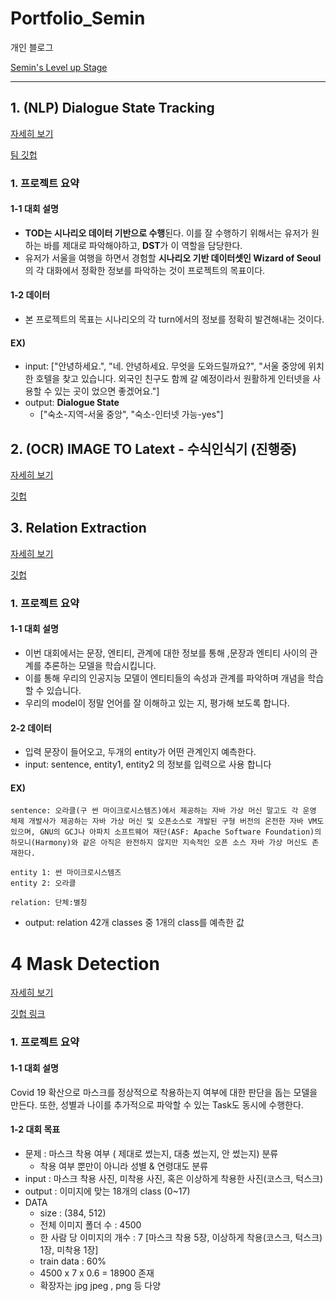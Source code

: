 # Portfolio_Semin

개인 블로그

[Semin's Level up Stage](https://seminoh.oopy.io/)

---
## 1. (NLP) Dialogue State Tracking 
[자세히 보기](https://seminoh.oopy.io/810be715-7290-47e8-83cf-8fcfca026c4d)


[팀 깃헙](https://github.com/bcaitech1/p3-dst-teamed-st)
### 1. 프로젝트 요약

#### 1-1 대회 설명

- **TOD는 시나리오 데이터 기반으로 수행**된다. 이를 잘 수행하기 위해서는 유저가 원하는 바를 제대로 파악해야하고, **DST**가 이 역할을 담당한다.
- 유저가 서울을 여행을 하면서 경험할 **시나리오 기반 데이터셋인 Wizard of Seoul** 의 각 대화에서 정확한 정보를 파악하는 것이 프로젝트의 목표이다.

#### 1-2 데이터

- 본 프로젝트의 목표는 시나리오의 각 turn에서의 정보를 정확히 발견해내는 것이다.

#### EX)

- input: ["안녕하세요.", "네. 안녕하세요. 무엇을 도와드릴까요?", "서울 중앙에 위치한 호텔을 찾고 있습니다. 외국인 친구도 함께 갈 예정이라서 원활하게 인터넷을 사용할 수 있는 곳이 었으면 좋겠어요."]
- output: **Dialogue State**
    - ["숙소-지역-서울 중앙", "숙소-인터넷 가능-yes"]



## 2. (OCR) IMAGE TO Latext - 수식인식기 (진행중)
[자세히 보기]()


[깃헙]()




## 3. Relation Extraction
[자세히 보기](https://seminoh.oopy.io/67c41887-ee4b-45ea-831b-1fe1a97175bc)


[깃헙]()
### 1. 프로젝트 요약

#### 1-1 대회 설명

- 이번 대회에서는 문장, 엔티티, 관계에 대한 정보를 통해 ,문장과 엔티티 사이의 관계를 추론하는 모델을 학습시킵니다.
- 이를 통해 우리의 인공지능 모델이 엔티티들의 속성과 관계를 파악하며 개념을 학습할 수 있습니다.
- 우리의 model이 정말 언어를 잘 이해하고 있는 지, 평가해 보도록 합니다.

#### 2-2 데이터

- 입력 문장이 들어오고, 두개의 entity가 어떤 관계인지 예측한다.
- input: sentence, entity1, entity2 의 정보를 입력으로 사용 합니다

#### EX)

```
sentence: 오라클(구 썬 마이크로시스템즈)에서 제공하는 자바 가상 머신 말고도 각 운영 체제 개발사가 제공하는 자바 가상 머신 및 오픈소스로 개발된 구형 버전의 온전한 자바 VM도 있으며, GNU의 GCJ나 아파치 소프트웨어 재단(ASF: Apache Software Foundation)의 하모니(Harmony)와 같은 아직은 완전하지 않지만 지속적인 오픈 소스 자바 가상 머신도 존재한다.

entity 1: 썬 마이크로시스템즈
entity 2: 오라클

relation: 단체:별칭
```

- output: relation 42개 classes 중 1개의 class를 예측한 값


# 4 Mask Detection
[자세히 보기](https://seminoh.oopy.io/9a521f8f-0be8-4f43-add9-3ef090cc8726)

[깃헙 링크]()

### 1. 프로젝트 요약

#### 1-1 대회 설명

Covid 19 확산으로 마스크를 정상적으로 착용하는지 여부에 대한 판단을 돕는 모델을 만든다. 또한, 성별과 나이를 추가적으로 파악할 수 있는 Task도 동시에 수행한다.

#### 1-2 대회 목표

- 문제 : 마스크 착용 여부 ( 제대로 썼는지, 대충 썼는지, 안 썼는지) 분류
    - 착용 여부 뿐만이 아니라 성별 & 연령대도 분류
- input : 마스크 착용 사진, 미착용 사진, 혹은 이상하게 착용한 사진(코스크, 턱스크)
- output : 이미지에 맞는 18개의 class (0~17)
- DATA
    - size : (384, 512)
    - 전체 이미지 폴더 수 : 4500
    - 한 사람 당 이미지의 개수 : 7 [마스크 착용 5장, 이상하게 착용(코스크, 턱스크) 1장, 미착용 1장]
    - train data : 60%
    - 4500 x 7 x 0.6 = 18900 존재
    - 확장자는 jpg jpeg , png 등 다양

 
 

